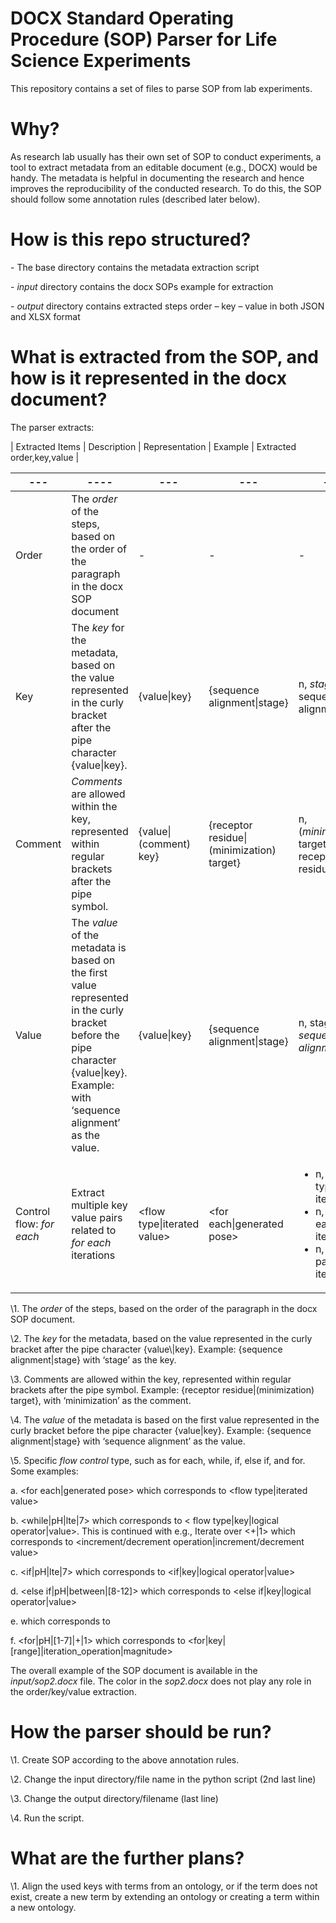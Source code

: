 # DOCX Standard Operating Procedure (SOP) Parser for Life Science Experiments

This repository contains a set of files to parse SOP from lab experiments.

# Why?

As research lab usually has their own set of SOP to conduct experiments, a tool to extract metadata from an editable document (e.g., DOCX) would be handy. The metadata is helpful in documenting the research and hence improves the reproducibility of the conducted research. To do this, the SOP should follow some annotation rules (described later below). 

# How is this repo structured?

\-     The base directory contains the metadata extraction script

\-     *input* directory contains the docx SOPs example for extraction

\-     *output* directory contains extracted steps order – key – value in both JSON and XLSX format

# What is extracted from the SOP, and how is it represented in the docx document?

The parser extracts: 

| Extracted Items | Description | Representation | Example | Extracted order,key,value |

| ---                      | ----                                                         | ---                         | ---                                       | ---                                                          |
| ------------------------ | ------------------------------------------------------------ | --------------------------- | ----------------------------------------- | ------------------------------------------------------------ |
| Order                    | The *order* of the steps, based on the order of the paragraph in the docx SOP document | -                           | -                                         | -                                                            |
| Key                      | The *key* for the metadata, based on the value represented in the curly bracket after the pipe character {value\|key}. | {value\|key}                | {sequence alignment\|stage}               | n, *stage*, sequence alignment                               |
| Comment                  | *Comments* are allowed within the key, represented within regular brackets after the pipe symbol. | {value\|(comment) key}      | {receptor residue\|(minimization) target} | n,(*minimization*) target, receptor residue                  |
| Value                    | The *value* of the metadata is based on the first value represented in the curly bracket before the pipe character {value\|key}. Example:  with ‘sequence alignment’ as the value. | {value\|key}                | {sequence alignment\|stage}               | n, stage, *sequence alignment*                               |
| Control flow: *for each* | Extract multiple key value pairs related to *for each*  iterations | <flow type\|iterated value> | <for each\|generated pose>                | <ul><li>n, step type, iteration</li><li>n, for each, iteration </li><li>n, flow parameter, iteration</li></ul> |



\1.    The *order* of the steps, based on the order of the paragraph in the docx SOP document.

\2.    The *key* for the metadata, based on the value represented in the curly bracket after the pipe character {value\\|key}. Example: {sequence alignment\|stage} with ‘stage’ as the key.

\3.    Comments are allowed within the key, represented within regular brackets after the pipe symbol. Example: {receptor residue\|(minimization) target}, with ‘minimization’ as the comment.

\4.     The *value* of the metadata is based on the first value represented in the curly bracket before the pipe character {value\|key}. Example: {sequence alignment\|stage} with ‘sequence alignment’ as the value.

\5.    Specific *flow control* type, such as for each, while, if, else if, and for. Some examples:

a.    <for each\|generated pose> which corresponds to <flow type\|iterated value>

b.    <while|pH|lte|7> which corresponds to < flow type|key|logical operator|value>. This is continued with e.g., Iterate over <+|1> which corresponds to  <increment/decrement operation|increment/decrement value> 

c.    <if|pH|lte|7> which corresponds to <if|key|logical operator|value>

d.    <else if|pH|between|[8-12]> which corresponds to <else if|key|logical operator|value>

 

e.    <else> which corresponds to 

f.    <for|pH|[1-7]|+|1> which corresponds to <for|key|[range]|iteration_operation|magnitude>

The overall example of the SOP document is available in the *input/sop2.docx* file. The color in the *sop2.docx* does not play any role in the order/key/value extraction.

 

# How the parser should be run?

\1.    Create SOP according to the above annotation rules.

\2.    Change the input directory/file name in the python script (2nd last line)

\3.    Change the output directory/filename (last line)

\4.    Run the script.

 

# What are the further plans?

\1.    Align the used keys with terms from an ontology, or if the term does not exist, create a new term by extending an ontology or creating a term within a new ontology.

 